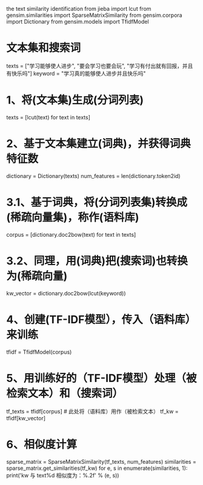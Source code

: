 
the text similarity identification
from jieba import lcut
from gensim.similarities import SparseMatrixSimilarity
from gensim.corpora import Dictionary
from gensim.models import TfidfModel
# 文本集和搜索词
texts = ["学习能够使人进步",
         "要会学习也要会玩",
         "学习有付出就有回报，并且有快乐吗"]
keyword = "学习真的能够使人进步并且快乐吗"
# 1、将(文本集)生成(分词列表)  
texts = [lcut(text) for text in texts]
# 2、基于文本集建立(词典)，并获得词典特征数
dictionary = Dictionary(texts)
num_features = len(dictionary.token2id)
# 3.1、基于词典，将(分词列表集)转换成(稀疏向量集)，称作(语料库)
corpus = [dictionary.doc2bow(text) for text in texts]
# 3.2、同理，用(词典)把(搜索词)也转换为(稀疏向量)
kw_vector = dictionary.doc2bow(lcut(keyword))
# 4、创建(TF-IDF模型），传入（语料库）来训练
tfidf = TfidfModel(corpus)
# 5、用训练好的（TF-IDF模型）处理（被检索文本）和（搜索词）
tf_texts = tfidf[corpus]  # 此处将（语料库）用作（被检索文本）
tf_kw = tfidf[kw_vector]
# 6、相似度计算
sparse_matrix = SparseMatrixSimilarity(tf_texts, num_features)
similarities = sparse_matrix.get_similarities(tf_kw)
for e, s in enumerate(similarities, 1):
    print('kw 与 text%d 相似度为：%.2f' % (e, s))
